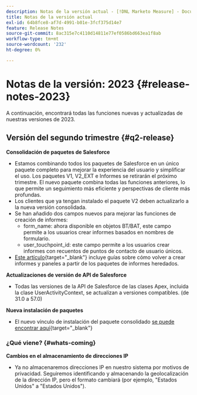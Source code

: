 ```yaml
---
description: Notas de la versión actual - [!DNL Marketo Measure] - Documentación del producto
title: Notas de la versión actual
exl-id: 64b8fce8-af7d-4991-b01e-3fcf375d14e7
feature: Release Notes
source-git-commit: 8ac315e7c4110d14811e77ef0586bd663ea1f8ab
workflow-type: tm+mt
source-wordcount: '232'
ht-degree: 0%

---
```


# Notas de la versión: 2023 {#release-notes-2023}

A continuación, encontrará todas las funciones nuevas y actualizadas de nuestras versiones de 2023.

## Versión del segundo trimestre {#q2-release}

<p>

**Consolidación de paquetes de Salesforce**

* Estamos combinando todos los paquetes de Salesforce en un único paquete completo para mejorar la experiencia del usuario y simplificar el uso. Los paquetes V1, V2_EXT e Informes se retirarán el próximo trimestre. El nuevo paquete combina todas las funciones anteriores, lo que permite un seguimiento más eficiente y perspectivas de cliente más profundas.
* Los clientes que ya tengan instalado el paquete V2 deben actualizarlo a la nueva versión consolidada.
* Se han añadido dos campos nuevos para mejorar las funciones de creación de informes:
   * form_name: ahora disponible en objetos BT/BAT, este campo permite a los usuarios crear informes basados en nombres de formulario.
   * user_touchpoint_id: este campo permite a los usuarios crear informes con recuentos de puntos de contacto de usuario únicos.
* [Este artículo](/help/configuration-and-setup/marketo-measure-and-salesforce/salesforce-package-consolidation.md){target="_blank"} incluye guías sobre cómo volver a crear informes y paneles a partir de los paquetes de informes heredados.

**Actualizaciones de versión de API de Salesforce**

* Todas las versiones de la API de Salesforce de las clases Apex, incluida la clase UserActivityContext, se actualizan a versiones compatibles. (de 31.0 a 57.0)

**Nueva instalación de paquetes**

* El nuevo vínculo de instalación del paquete consolidado [se puede encontrar aquí](https://login.salesforce.com/packaging/installPackage.apexp?p0=04t1P000000VY6Z){target="_blank"}

### ¿Qué viene? {#whats-coming}

<p>

**Cambios en el almacenamiento de direcciones IP**

* Ya no almacenaremos direcciones IP en nuestro sistema por motivos de privacidad. Seguiremos identificando y almacenando la geolocalización de la dirección IP, pero el formato cambiará (por ejemplo, &quot;Estados Unidos&quot; a &quot;Estados Unidos&quot;).
